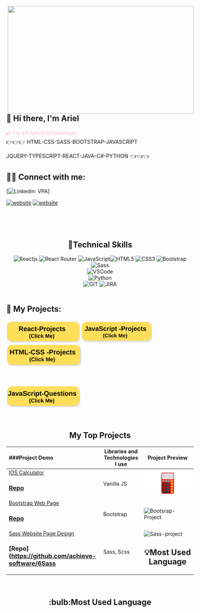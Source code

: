 <img src="https://media.giphy.com/media/qgQUggAC3Pfv687qPC/giphy.gif" align="right" width="500" height="290"></br>

## :wave: Hi there, I'm Ariel

<font color="pink"> :heavy_check_mark: I'm a Front-End Developer. </font>
</br>
👉👉👉 HTML-CSS-SASS-BOOTSTRAP-JAVASCRİPT

JQUERY-TYPESCRİPT-REACT-JAVA-C#-PYTHON 👈👈👈

## :man::woman: Connect with me:

[![Linkedin: VPA](https://img.shields.io/badge/linkedin-%230077B5.svg?&style=for-the-badge&logo=linkedin&logoColor=white)]

[![website](https://img.shields.io/badge/gmail-f1f2f6.svg?&style=for-the-badge&logo=gmail&logoColor=red)](mailto:akivv45@gmail.com)
[![website](https://img.shields.io/badge/%20-medium-black?&style=for-the-badge&logoColor=white)]()

<p align="left"> <img src="https://komarev.com/ghpvc/?username=" alt=""/></p>


</br><h2 align="center">:rocket:Technical Skills</h2>
<div align="center">
<img
        src="https://img.shields.io/badge/React-20232A?style=for-the-badge&logo=react&logoColor=61DAFB"
        alt="Reactjs"
      />
<img
        src="https://img.shields.io/badge/React_Router-CA4245?style=for-the-badge&logo=react-router&logoColor=white"
        alt="React Router"
      />
<img
        src="https://img.shields.io/badge/JavaScript-323330?style=for-the-badge&logo=javascript&logoColor=F7DF1E"
        alt="JavaScript"
      /><img
        src="https://img.shields.io/badge/HTML5-E34F26?style=for-the-badge&logo=html5&logoColor=white"
        alt="HTML5"
      />
<img
        src="https://img.shields.io/badge/CSS3-1572B6?style=for-the-badge&logo=css3&logoColor=white"
        alt="CSS3"
      />
<img
        src="https://img.shields.io/badge/Bootstrap-563D7C?style=for-the-badge&logo=bootstrap&logoColor=white"
        alt="Bootstrap"
      />
<img
        src="https://img.shields.io/badge/Sass-CC6699?style=for-the-badge&logo=sass&logoColor=white"
        alt="Sass"
      />
</br>
<img
     src="https://img.shields.io/badge/Visual_Studio_Code-0078D4?style=for-the-badge&logo=visual%20studio%20code&logoColor=white"
     alt="VSCode"
     />
</br>
<img
        src="https://img.shields.io/badge/Python-14354C?style=for-the-badge&logo=python&logoColor=white"
        alt="Python"
      />
<br>
<img
      src="https://img.shields.io/badge/GIT-E44C30?style=for-the-badge&logo=git&logoColor=white"
      alt="GIT"
      />
<img
      src="https://img.shields.io/badge/Jira-0052CC?style=for-the-badge&logo=Jira&logoColor=white"
      alt="JIRA"
      /></div>
</br>
<!--<div  align="center"> <img src="https://raw.githubusercontent.com/scriptex/github-contributions-snake/snake/github-contribution-grid-snake.svg" /></div>-->

## :star2: My Projects:

<a href="https://github.com/achieve-software/React-Projects" target="_blank" style="text-decoration: none;margin-right:"><img src="./img/React.png" style="height:60px; width: fit-content;" ></a>
<a href="https://github.com/achieve-software/JavaScript-Projects" target="_blank" style="text-decoration: none;margin-right: 25px;"><img src="./img/JavaScript.png" style="height:60px; width: fit-content;" ></a>
<a href="https://github.com/achieve-software/Html-Css-Projects" target="_blank" style="text-decoration: none;margin-right: 25px;"><img src="./img/Html-Css.png" style="height:60px; width: fit-content;" ></a>

</br></br>
<a href="https://github.com/achieve-software/JavaScript-Questions" target="_blank" style="text-decoration: none;margin-right: 25px;"><img src="./img/jjj.png" style="height:60px; width: fit-content;" ></a>

</br>

<h2 align="center">My Top Projects</h2>


###Project Demo       |Libraries and Technologies I use     |Project Preview
:-------------------------|-------------------------|-------------------------
[IOS Calculator](https://github.com/achieve-software/5IosCalculator) <h3>[Repo](https://github.com/achieve-software/5IosCalculator)</h3> | Vanilla JS | ![IOS-Calculator](https://raw.githubusercontent.com/achieve-software/gif/main/cal.gif)
[Bootstrap Web Page](https://github.com/achieve-software/7bootstrap) <h3>[Repo](https://github.com/achieve-software/7bootstrap)</h3> | Bootstrap |![Bootsrap-Project](https://github.com/achieve-software/gif/blob/main/boot.gif)
[Sass Website Page Design](https://github.com/achieve-software/6Sass) <h3>[Repo](https://github.com/achieve-software/6Sass</h3> | Sass, Scss |![Sass-project](https://user-images.githubusercontent.com/102467587/219283604-7709569d-e7fa-4e46-8e3f-55b563f9d79c.gif)<br><h2 align="center">:bulb:Most Used Language</h2>
<div  align="center"> 
        
<br/>
        
<h2 align="center">:bulb:Most Used Language</h2>
<div  align="center">
<br/>
<img
     src="https://github-readme-stats.vercel.app/api?username=achieve-software&theme=blue-green"
     alt=""
     /> </br></br></br>
<img
     src="https://github-readme-stats.vercel.app/api/top-langs/?username=achieve-software&theme=blue-green"
     alt=""
     /> <br/>
</div>
